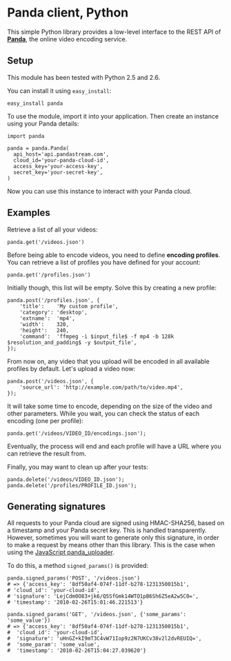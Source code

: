 Panda client, Python
====================

This simple Python library provides a low-level interface to the REST API of [**Panda**](http://account.pandastream.com), the online video encoding service.


Setup
-----

This module has been tested with Python 2.5 and 2.6.

You can install it using `easy_install`:

    easy_install panda

To use the module, import it into your application. Then create an instance using your Panda details:

    import panda

    panda = panda.Panda(
      api_host='api.pandastream.com',
      cloud_id='your-panda-cloud-id',
      access_key='your-access-key',
      secret_key='your-secret-key',
    )

Now you can use this instance to interact with your Panda cloud.


Examples
--------

Retrieve a list of all your videos:

    panda.get('/videos.json')

Before being able to encode videos, you need to define **encoding profiles**. You can retrieve a list of profiles you have defined for your account:

    panda.get('/profiles.json')

Initially though, this list will be empty. Solve this by creating a new profile:

    panda.post('/profiles.json', {
        'title':    'My custom profile',
        'category': 'desktop',
        'extname':  'mp4',
        'width':    320,
        'height':   240,
        'command':  'ffmpeg -i $input_file$ -f mp4 -b 128k $resolution_and_padding$ -y $output_file',
    });

From now on, any video that you upload will be encoded in all available profiles by default. Let's upload a video now:

    panda.post('/videos.json', {
        'source_url': 'http://example.com/path/to/video.mp4',
    });

It will take some time to encode, depending on the size of the video and other parameters. While you wait, you can check the status of each encoding (one per profile):

    panda.get('/videos/VIDEO_ID/encodings.json');

Eventually, the process will end and each profile will have a URL where you can retrieve the result from.

Finally, you may want to clean up after your tests:

    panda.delete('/videos/VIDEO_ID.json');
    panda.delete('/profiles/PROFILE_ID.json');


Generating signatures
---------------------

All requests to your Panda cloud are signed using HMAC-SHA256, based on a timestamp and your Panda secret key. This is handled transparently. However, sometimes you will want to generate only this signature, in order to make a request by means other than this library. This is the case when using the [JavaScript panda_uploader](http://github.com/newbamboo/panda_uploader).

To do this, a method `signed_params()` is provided:

    panda.signed_params('POST', '/videos.json')
    # => {'access_key': '8df50af4-074f-11df-b278-1231350015b1',
    # 'cloud_id': 'your-cloud-id',
    # 'signature': 'LejCdm0O83+jk6/Q5SfGmk14WTO1pB6Sh6Z5eA2w5C0=',
    # 'timestamp': '2010-02-26T15:01:46.221513'}

    panda.signed_params('GET', '/videos.json', {'some_params': 'some_value'})
    # => {'access_key': '8df50af4-074f-11df-b278-1231350015b1',
    #  'cloud_id': 'your-cloud-id',
    #  'signature': 'uHnGZ+kI9mT3C4vW71Iop9z2N7UKCv38v2l2dvREUIQ=',
    #  'some_param': 'some_value',
    #  'timestamp': '2010-02-26T15:04:27.039620'}
